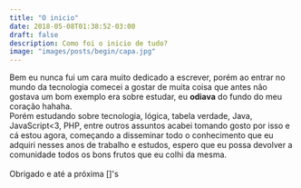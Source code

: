 ```yaml
---
title: "O inicio"
date: 2018-05-08T01:38:52-03:00
draft: false
description: Como foi o inicio de tudo?
image: "images/posts/begin/capa.jpg"
---
```

Bem eu nunca fui um cara muito dedicado a escrever, porém ao entrar no mundo da tecnologia comecei a gostar de muita coisa que antes não gostava um bom exemplo era sobre estudar, eu **odiava** do fundo do meu coração hahaha.
\
Porém estudando sobre tecnologia, lógica, tabela verdade, Java, JavaScript<3, PHP, entre outros assuntos acabei tomando gosto por isso e cá estou agora, começando a disseminar todo o conhecimento que eu adquiri nesses anos de trabalho e estudos, espero que eu possa devolver a comunidade todos os bons frutos que eu colhi da mesma.
\
\
Obrigado e até a próxima []'s
